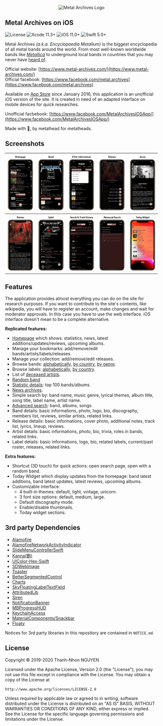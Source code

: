 <p align="center">
  <img src="https://raw.githubusercontent.com/ntnhon/Metal-Archives-iOS/master/Metal%20Archives/Metal%20Archives/Assets.xcassets/AppIcon.appiconset/180.png" alt="Metal Archives Logo"/>
</p>

## Metal Archives on iOS
![License](https://img.shields.io/badge/license-Apache%202-blue.svg)
![Xcode 11.3+](https://img.shields.io/badge/Xcode-11.3%2B-blue.svg)
![iOS 11.0+](https://img.shields.io/badge/iOS-11.0%2B-blue.svg)
![Swift 5.0+](https://img.shields.io/badge/Swift-5.0%2B-orange.svg)

Metal Archives *(a.k.a. Encyclopaedia Metallum)* is the biggest encyclopedia of all metal bands around the world. From most well-known worldwide bands like [*Metallica*](https://www.metal-archives.com/bands/Metallica/125) to underground local bands in countries that you may never have [heard of](https://www.metal-archives.com/lists/BZ).

Official website: [https://www.metal-archives.com/](https://www.metal-archives.com/)  
Official facebook: [https://www.facebook.com/metal.archives](https://www.facebook.com/metal.archives)

Available on [App Store](https://itunes.apple.com/us/app/id1074038930) since January 2016, this application is an unofficial iOS version of the site. It is created in need of an adapted interface on mobile devices for quick researches.

Unofficial facbebook: [https://www.facebook.com/MetalArchivesIOSApp/](https://www.facebook.com/MetalArchivesIOSApp/)

Made with 🤘, by metalhead for metalheads.

## Screenshots
| <img src="https://raw.githubusercontent.com/ntnhon/TarotCodexPublicImages/master/MA/1-Homepage.png" width="180" /> | <img src="https://raw.githubusercontent.com/ntnhon/TarotCodexPublicImages/master/MA/2-Band.png" width="180" /> | <img src="https://raw.githubusercontent.com/ntnhon/TarotCodexPublicImages/master/MA/3-Band-Members.png" width="180" /> | <img src="https://raw.githubusercontent.com/ntnhon/TarotCodexPublicImages/master/MA/4-Release.png" width="180" /> | <img src="https://raw.githubusercontent.com/ntnhon/TarotCodexPublicImages/master/MA/5-Artist.png" width="180" /> |
|----|----|----|----|----|
| <img src="https://raw.githubusercontent.com/ntnhon/TarotCodexPublicImages/master/MA/6-Review.png" width="180" /> | <img src="https://raw.githubusercontent.com/ntnhon/TarotCodexPublicImages/master/MA/7-Label.png" width="180" /> | <img src="https://raw.githubusercontent.com/ntnhon/TarotCodexPublicImages/master/MA/8-Simple-Search.png" width="180" /> | <img src="https://raw.githubusercontent.com/ntnhon/TarotCodexPublicImages/master/MA/9-Advanced-Search.png" width="180" /> | <img src="https://raw.githubusercontent.com/ntnhon/TarotCodexPublicImages/master/MA/10-Widget.png" width="180" /> |

## Features
The application provides almost everything you can do on the site for research purposes. If you want to contribute to the site's contents, like wikipedia, you will have to register an account, make changes and wait for moderator approvals. In this case you have to use the web interface. iOS interface doesn't mean to be a complete alternative.

**Replicated features:**

 - [Homepage](https://www.metal-archives.com/) which shows: statistics, news, latest additions/updates/reviews, upcoming albums.
 - Manage your bookmarks: add/remove/edit bands/artists/labels/releases.
 - Manage your collection: add/remove/edit releases.
 - Browse bands: [alphabetically](https://www.metal-archives.com/browse/letter), [by country](https://www.metal-archives.com/browse/country), [by genre](https://www.metal-archives.com/browse/genre).
 - Browse labels: [alphabetically](https://www.metal-archives.com/label), [by country](https://www.metal-archives.com/label/country).
 - List of [deceased artists](https://www.metal-archives.com/artist/rip).
 - [Random band](https://www.metal-archives.com/band/random)
 - [Statistic details](https://www.metal-archives.com/stats): top 100 bands/albums.
 - [News archives](https://www.metal-archives.com/news).
 - Simple search by: band name, music genre, lyrical themes, album title, song title, label name, artist name.
 - [Advanced search](https://www.metal-archives.com/search/advanced): band, albums, songs.
 - Band details: basic informations, photo, logo, bio, discography, members list, reviews, similar artists, related links.
 - Release details: basic informations, cover photo, additional notes, track list, lyrics, lineup, reviews.
 - Artist details: basic informations, photo, bio, trivia, roles in bands, related links.
 - Label details: basic informations, logo, bio, related labels, current/past roster, releases, related links.
 
 **Extra features:**
 - Shortcut (3D touch) for quick actions: open search page, open with a random band.
 - Today Widget which display updates from the homepage: band latest additions, band latest updates, latest reviews, upcoming albums.
 - Customizable interface:
   - 4 built-in themes: default, light, vintage, unicorn.
   - 3 font size options: default, medium, large.
   - Default discography mode.
   - Enable/disable thumbnails.
   - Today widget sections.

## 3rd party Dependencies
 - [Alamofire](https://github.com/Alamofire/Alamofire)
 - [AlamofireNetworkActivityIndicator](https://github.com/Alamofire/AlamofireNetworkActivityIndicator)
 - [SlideMenuControllerSwift](https://github.com/dekatotoro/SlideMenuControllerSwift)
 - [Kanna(鉋)](https://github.com/tid-kijyun/Kanna)
 - [UIColor-Hex-Swift](https://github.com/yeahdongcn/UIColor-Hex-Swift)
 - [SDWebImage](https://github.com/SDWebImage/SDWebImage)
 - [Toaster](https://github.com/devxoul/Toaster)
 - [BetterSegmentedControl](https://github.com/gmarm/BetterSegmentedControl)
 - [Charts](https://github.com/danielgindi/Charts)
 - [SkyFloatingLabelTextField](https://github.com/Skyscanner/SkyFloatingLabelTextField)
 - [AttributedLib](https://github.com/Nirma/Attributed)
 - [Siren](https://github.com/ArtSabintsev/Siren)
 - [NotificationBanner](https://github.com/Daltron/NotificationBanner)
 - [MBProgressHUD](https://github.com/jdg/MBProgressHUD)
 - [KeychainAccess](https://github.com/kishikawakatsumi/KeychainAccess)
 - [MaterialComponents/Snackbar](https://material.io/develop/ios/components/snackbars/)
 - [Floaty](https://github.com/kciter/Floaty)

Notices for 3rd party libraries in this repository are contained in `NOTICE.md`.
## License
Copyright © 2019-2020 Thanh-Nhon NGUYEN

Licensed under the Apache License, Version 2.0 (the "License");
you may not use this file except in compliance with the License.
You may obtain a copy of the License at

    http://www.apache.org/licenses/LICENSE-2.0

Unless required by applicable law or agreed to in writing, software
distributed under the License is distributed on an "AS IS" BASIS,
WITHOUT WARRANTIES OR CONDITIONS OF ANY KIND, either express or implied.
See the License for the specific language governing permissions and
limitations under the License.
